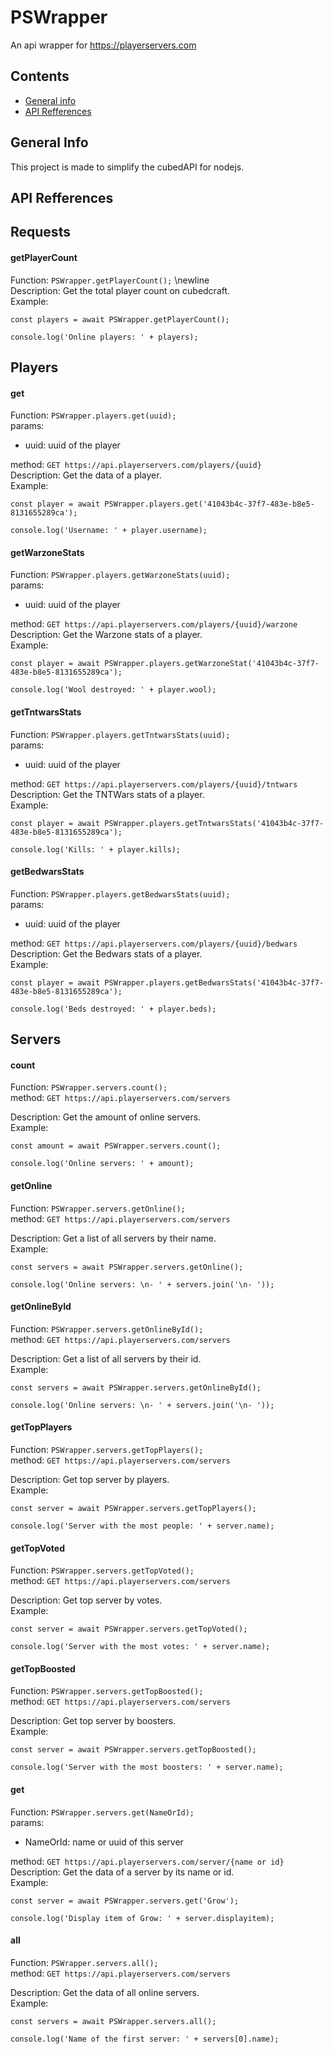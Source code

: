 # PSWrapper
An api wrapper for https://playerservers.com




## Contents
* [General info](#general-info)
* [API Refferences](#api-refferences)




## General Info
This project is made to simplify the cubedAPI for nodejs.




## API Refferences

## Requests

#### getPlayerCount
Function: `PSWrapper.getPlayerCount();` \newline <br/>
Description: Get the total player count on cubedcraft.  <br/>
Example:
```
const players = await PSWrapper.getPlayerCount();

console.log('Online players: ' + players);
```



## Players

#### get
Function: `PSWrapper.players.get(uuid);` <br/>
params:
-	uuid: uuid of the player

method: `GET https://api.playerservers.com/players/{uuid}` <br/>
Description: Get the data of a player. <br/>
Example:
```
const player = await PSWrapper.players.get('41043b4c-37f7-483e-b8e5-8131655289ca');

console.log('Username: ' + player.username);
```


#### getWarzoneStats
Function: `PSWrapper.players.getWarzoneStats(uuid);` <br/>
params:
-	uuid: uuid of the player

method: `GET https://api.playerservers.com/players/{uuid}/warzone` <br/>
Description: Get the Warzone stats of a player. <br/>
Example:
```
const player = await PSWrapper.players.getWarzoneStat('41043b4c-37f7-483e-b8e5-8131655289ca');

console.log('Wool destroyed: ' + player.wool);
```


#### getTntwarsStats
Function: `PSWrapper.players.getTntwarsStats(uuid);` <br/>
params:
-	uuid: uuid of the player

method: `GET https://api.playerservers.com/players/{uuid}/tntwars` <br/>
Description: Get the TNTWars stats of a player. <br/>
Example:
```
const player = await PSWrapper.players.getTntwarsStats('41043b4c-37f7-483e-b8e5-8131655289ca');

console.log('Kills: ' + player.kills);
```


#### getBedwarsStats
Function: `PSWrapper.players.getBedwarsStats(uuid);` <br/>
params:
-	uuid: uuid of the player

method: `GET https://api.playerservers.com/players/{uuid}/bedwars` <br/>
Description: Get the Bedwars stats of a player. <br/>
Example:
```
const player = await PSWrapper.players.getBedwarsStats('41043b4c-37f7-483e-b8e5-8131655289ca');

console.log('Beds destroyed: ' + player.beds);
```



## Servers

#### count
Function: `PSWrapper.servers.count();` <br/>
method: `GET https://api.playerservers.com/servers` <br/>

Description: Get the amount of online servers. <br/>
Example:
```
const amount = await PSWrapper.servers.count();

console.log('Online servers: ' + amount);
```


#### getOnline
Function: `PSWrapper.servers.getOnline();` <br/>
method: `GET https://api.playerservers.com/servers` <br/>

Description: Get a list of all servers by their name. <br/>
Example:
```
const servers = await PSWrapper.servers.getOnline();

console.log('Online servers: \n- ' + servers.join('\n- '));
```


#### getOnlineById
Function: `PSWrapper.servers.getOnlineById();` <br/>
method: `GET https://api.playerservers.com/servers` <br/>

Description: Get a list of all servers by their id. <br/>
Example:
```
const servers = await PSWrapper.servers.getOnlineById();

console.log('Online servers: \n- ' + servers.join('\n- '));
```


#### getTopPlayers
Function: `PSWrapper.servers.getTopPlayers();` <br/>
method: `GET https://api.playerservers.com/servers` <br/>

Description: Get top server by players. <br/>
Example:
```
const server = await PSWrapper.servers.getTopPlayers();

console.log('Server with the most people: ' + server.name);
```


#### getTopVoted
Function: `PSWrapper.servers.getTopVoted();` <br/>
method: `GET https://api.playerservers.com/servers` <br/>

Description: Get top server by votes. <br/>
Example:
```
const server = await PSWrapper.servers.getTopVoted();

console.log('Server with the most votes: ' + server.name);
```


#### getTopBoosted
Function: `PSWrapper.servers.getTopBoosted();` <br/>
method: `GET https://api.playerservers.com/servers` <br/>

Description: Get top server by boosters. <br/>
Example:
```
const server = await PSWrapper.servers.getTopBoosted();

console.log('Server with the most boosters: ' + server.name);
```


#### get
Function: `PSWrapper.servers.get(NameOrId);` <br/>
params:
-	NameOrId: name or uuid of this server

method: `GET https://api.playerservers.com/server/{name or id}` <br/>
Description: Get the data of a server by its name or id. <br/>
Example:
```
const server = await PSWrapper.servers.get('Grow');

console.log('Display item of Grow: ' + server.displayitem);
```


#### all
Function: `PSWrapper.servers.all();` <br/>
method: `GET https://api.playerservers.com/servers` <br/>

Description: Get the data of all online servers. <br/>
Example:
```
const servers = await PSWrapper.servers.all();

console.log('Name of the first server: ' + servers[0].name);
```
